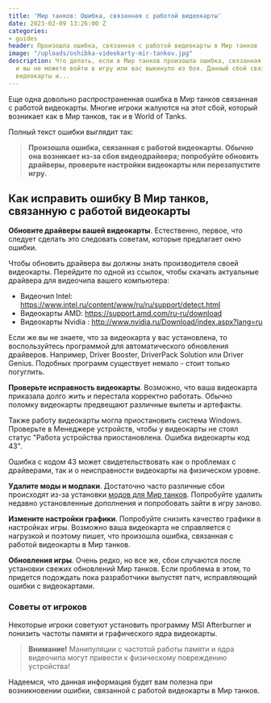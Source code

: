 ```yaml
---
title: 'Мир танков: Ошибка, связанная с работой видеокарты'
date: 2023-02-09 13:26:00 Z
categories:
- guides
header: Произошла ошибка, связанная с работой видеокарты в Мир танков
image: "/uploads/oshibka-videokarty-mir-tankov.jpg"
description: Что делать, если в Мир танков произошла ошибка, связанная с работой видеокарты
  и вы не можете войти в игру или вас выкинуло из боя. Данный сбой связан с работой
  видеокарты и...
---
```


Еще одна довольно распространенная ошибка в Мир танков связанная с работой видеокарты. Многие игроки жалуются на этот сбой, который возникает как в Мир танков, так и в World of Tanks.

Полный текст ошибки выглядит так:

> **Произошла ошибка, связанная с работой видеокарты.
Обычно она возникает из-за сбоя видеодрайвера; попробуйте обновить драйверы,
проверьте настройки видеокарты или перезапустите игру.**

## Как исправить ошибку В Мир танков, связанную с работой видеокарты

**Обновите драйверы вашей видеокарты**. Естественно, первое, что следует сделать это следовать советам, которые предлагает окно ошибки.

Чтобы обновить драйвера вы должны знать производителя своей видеокарты. Перейдите по одной из ссылок, чтобы скачать актуальные драйвера для видеочипа вашего компьютера:

* Видеочип Intel: https://www.intel.ru/content/www/ru/ru/support/detect.html<br>
* Видеокарты AMD: https://support.amd.com/ru-ru/download<br>
* Видеокарты Nvidia : http://www.nvidia.ru/Download/index.aspx?lang=ru

Если же вы не знаете, что за видеокарта у вас установлена, то воспользуйтесь программой для автоматического обновления драйверов. Например, Driver Booster, DriverPack Solution или Driver Genius. Подобных программ существует немало - стоит только погуглить.

<!-- Yandex.RTB R-A-1959236-6 -->
<div id="yandex_rtb_R-A-1959236-6"></div>
<script>window.yaContextCb.push(()=>{
  Ya.Context.AdvManager.render({
    renderTo: 'yandex_rtb_R-A-1959236-6',
    blockId: 'R-A-1959236-6'
  })
})</script>


**Проверьте исправность видеокарты**. Возможно, что ваша видеокарта приказала долго жить и перестала корректно работать. Обычно поломку видеокарты предвещают различные вылеты и артефакты.

Также работу видеокарты могла приостановить сиcтема Windows. Проверьте в Менеджере устройств, чтобы у видеокарты не стоял статус "Работа устройства приостановлена. Ошибка видеокарты код 43".

Ошибка с кодом 43 может свидетельствовать как о проблемах с драйверами, так и о неисправности видеокарты на физическом уровне.

**Удалите моды и модпаки**. Достаточно часто различные сбои происходят из-за установки [модов для Мир танков](https://protanks.ru/mods). Попробуйте удалить недавно установленные дополнения и попробовать зайти в игру заново.

**Измените настройки графики**. Попробуйте снизить качество графики в настройках игры. Возможно ваша видеокарта не справляется с нагрузкой и поэтому пишет, что произошла ошибка, связанная с работой видеокарты в Мир танков.

**Обновления игры**. Очень редко, но все же, сбои случаются после установки свежих обновлений Мир танков. Если проблема в этом, то придется подождать пока разработчики выпустят патч, исправляющий ошибки с видеокартами.

### Советы от игроков

Некоторые игроки советуют установить программу MSI Afterburner и понизить частоты памяти и графического ядра видеокарты.

> **Внимание!** Манипуляции с частотой работы памяти и ядра видеочипа могут привести к физическому повреждению устройства!

Надеемся, что данная информация будет вам полезна при возникновении ошибки, связанной с работой видеокарты в Мир танков.